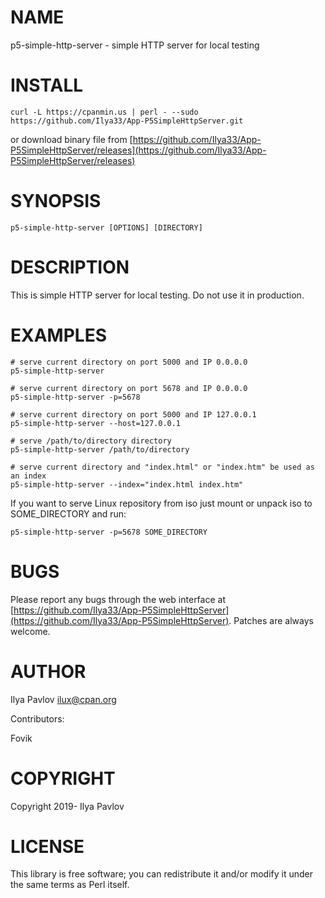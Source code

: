 # NAME

p5-simple-http-server - simple HTTP server for local testing

# INSTALL

    curl -L https://cpanmin.us | perl - --sudo https://github.com/Ilya33/App-P5SimpleHttpServer.git

or download binary file from [https://github.com/Ilya33/App-P5SimpleHttpServer/releases](https://github.com/Ilya33/App-P5SimpleHttpServer/releases)

# SYNOPSIS

    p5-simple-http-server [OPTIONS] [DIRECTORY]

# DESCRIPTION

This is simple HTTP server for local testing. Do not use it in production.

# EXAMPLES

    # serve current directory on port 5000 and IP 0.0.0.0
    p5-simple-http-server
    
    # serve current directory on port 5678 and IP 0.0.0.0
    p5-simple-http-server -p=5678
    
    # serve current directory on port 5000 and IP 127.0.0.1
    p5-simple-http-server --host=127.0.0.1
    
    # serve /path/to/directory directory
    p5-simple-http-server /path/to/directory
    
    # serve current directory and "index.html" or "index.htm" be used as an index
    p5-simple-http-server --index="index.html index.htm"

If you want to serve Linux repository from iso just mount or unpack iso to
SOME\_DIRECTORY and run:

    p5-simple-http-server -p=5678 SOME_DIRECTORY

# BUGS

Please report any bugs through the web interface at
[https://github.com/Ilya33/App-P5SimpleHttpServer](https://github.com/Ilya33/App-P5SimpleHttpServer). Patches are always welcome.

# AUTHOR

Ilya Pavlov <ilux@cpan.org>

Contributors:

Fovik

# COPYRIGHT

Copyright 2019- Ilya Pavlov

# LICENSE

This library is free software; you can redistribute it and/or modify
it under the same terms as Perl itself.
